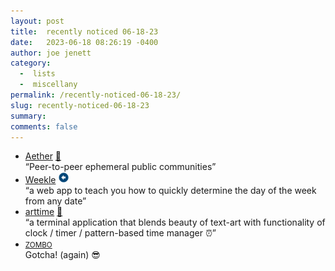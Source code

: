 ```yaml
---
layout: post
title:  recently noticed 06-18-23
date:   2023-06-18 08:26:19 -0400
author: joe jenett
category:
  -  lists
  -  miscellany
permalink: /recently-noticed-06-18-23/
slug: recently-noticed-06-18-23
summary: 
comments: false
---
```

<ul class="links">
	<li><a title="Aether" href="https://getaether.net/">Aether</a> <a href="https://pinboard.in/u:basemaly">📌</a><br>“Peer-to-peer ephemeral public communities”</li>
	<li><a title="Weekle" href="https://benjoffe.com/weekle">Weekle</a> <a class="normaltext" title="source" href="https://news.ycombinator.com/user?id=benjoffe"><img src="/images/left-arrow.png" alt="" width="18"></a><br>“a web app to teach you how to quickly determine the day of the week from any date”</li>
	<li><a title="GitHub - poetaman/arttime" href="https://github.com/poetaman/arttime">arttime</a> <a href="https://pinboard.in/u:roger">📌</a><br>“a terminal application that blends beauty of text-art with functionality of clock / timer / pattern-based time manager ⏰”</li>
	<li><a title="ZOMBO" href="https://zombo.com/"><small>ZOMBO</small></a><br>Gotcha! (again) 😎</li>
</ul>
<a href="https://brid.gy/publish/mastodon"></a>